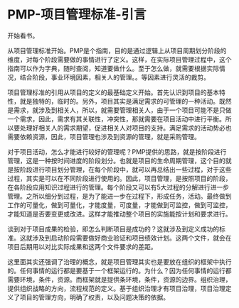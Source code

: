 # PMP-项目管理标准-引言

开始看书。

从项目管理标准开始。PMP是个指南，目的是通过逻辑上从项目周期划分阶段的维度，对每个阶段需要做的事情进行了定义。这样，在实际项目管理过程中，这个指南可以作为字典，随时查阅，知道要做什么。至于怎么做，就需要根据实际情况，结合阶段，事业环境因素，相关人的管理。。等因素进行灵活的裁剪。

项目管理标准的引用从项目的定义的最基础定义开始。首先认识到项目的基本特性，就是独特的，临时的。另外，项目其实是满足需求的可管理的一种活动。既然是需求，就涉及到相关人，所以，就需要管理相关人，由于一个项目可能不是只做一个需求，因此，需求有其关联性，冲突性，那就需要在项目活动中进行平衡。所以要处理好相关人的需求期望，促进相关人对项目的支持。满足需求的活动势必也需要依赖资源，因此，项目管理也涉及到资源的管理，就是采购管理。

对于项目活动，怎么才能进行较好的管理呢？PMP提供的思路，就是按阶段进行管理，这是一种按时间进度的阶段划分。也就是项目的生命周期管理，这个目的就是按阶段进行项目划分管理，在每个阶段中，就可以再总结出一些过程，对于这些过程，其实是可以在不同阶段进行使用的。因此，项目管理，是按照项目的阶段，在各阶段应用知识过程进行的管理。每个阶段又可以有5大过程的分解进行进一步管理。之所以细分到过程，是为了能进一步在过程下，形成任务，活动。最终做到工作的可量化，做到可量化，才能度量，可度量，才能做到可监控，做到可监控，才能知道是否要变更或改进。这样才能推动整个项目的实施能按计划和要求进行。

谈到对于项目成果的检验，即怎么判断项目是成功的？这就涉及到定义成功的标准。这就涉及到启动阶段需要做好商业验证和项目绩效计划。这两个文件，就会在项目后期用以对比实际成果和这两个文件要求的差距。

这里面其实还强调了治理的概念，就是项目管理其实也是要放在组织的框架中执行的。任何事情的运行都是要基于一个框架运行的。为什么？因为任何事情的运行都需要环境，条件，资源。而框架就是提供条环境，条件，资源的边界。组织治理，提供组织战略的方向，流程规范的定义。基于组织治理才有项目治理，项目治理定义了项目的管理方向，明确了权责，以及问题决策的依据。

